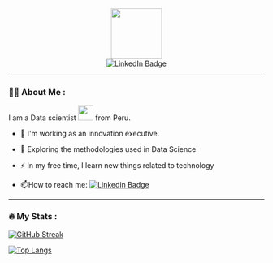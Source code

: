 
<!--
**juanjolopez28/juanjolopez28** is a ✨ _special_ ✨ repository because its `README.md` (this file) appears on your GitHub profile.

Here are some ideas to get you started:

- 🔭 I’m currently working on ...
- 🌱 I’m currently learning ...
- 👯 I’m looking to collaborate on ...
- 🤔 I’m looking for help with ...
- 💬 Ask me about ...
- 📫 How to reach me: ...
- 😄 Pronouns: ...
- ⚡ Fun fact: ...
-->

<div id="header" align="center">
  <img src="https://media.giphy.com/media/M9gbBd9nbDrOTu1Mqx/giphy.gif" width="100"/>
</div>
<div id="badges" align="center">
  <a href="https://www.linkedin.com/in/juan-jos%C3%A9-lopez-956620a9/">
    <img src="https://img.shields.io/badge/LinkedIn-blue?style=for-the-badge&logo=linkedin&logoColor=white" alt="LinkedIn Badge"/>
  </a>

</div>

-----

### :man_technologist: About Me :
I am a Data scientist <img src="https://media.giphy.com/media/WUlplcMpOCEmTGBtBW/giphy.gif" width="30"> from Peru.

- :telescope: I'm working as an innovation executive.

- :seedling: Exploring the methodologies used in Data Science

- :zap: In my free time, I learn new things related to technology

- :mailbox:How to reach me: [![Linkedin Badge](https://img.shields.io/badge/-kakbar-blue?style=flat&logo=Linkedin&logoColor=white)](https://www.linkedin.com/in/juan-jos%C3%A9-lopez-956620a9/)

-----

### :fire: My Stats :

[![GitHub Streak](http://github-readme-streak-stats.herokuapp.com?user=juanjolopez28&theme=dark&background=000000)](https://git.io/streak-stats)

[![Top Langs](https://github-readme-stats.vercel.app/api/top-langs/?username=juanjolopez28&layout=compact&theme=vision-friendly-dark)](https://github.com/anuraghazra/github-readme-stats)


